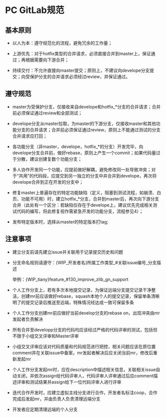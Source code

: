 # PC GitLab规范

## 基本原则

+ 以人为本：遵守规范化的流程，避免冗余的工作量；

+ 上游优先：对于hotfix类型的合并请求，必须直接合并到master上，保证通过；再根据需要向下游合并；

+ 持续交付：不允许直接向master提交；原则上，不建议向develope分支提交；向受保护分支的合并请求必须经过review，并保证通过。

## 遵守规范

+ master为受保护分支，仅接收来自develope和hotfix_*分支的合并请求；合并前必须保证通过review和全部测试；

+ develope分支从master拉取，为master的下游分支，仅接收master和其他功能分支的合并请求；合并前必须保证通过review，原则上不能通过测试的分支合并请求应打回；

+ 各功能分支（非master，develope，hotfix_*的分支）开发完毕，向develope分支合并前，做好rebase，原则上产生一个commit；如果代码量过于分散，建议创建复数个功能分支；

+ 多人协作开发同一个功能，应提前做好解耦，避免修改同一处导致冲突；对于“共用”的代码段，应提交到另一独立的分支中并合并到develope，再次将develope合并到正在开发的分支中；

+ 修复master上普遍存在的特定功能缺陷（定义，阻塞到测试流程，如崩溃、白页、功能不可用）时，建立hotfix_*分支，合并到master后，再次向下游分支合并（此处有一个区分：若缺陷仅存在于develope上，建议优先完成相关测试代码的编写，将此修复视作需紧急开发的功能分支，流程参见4）；

+ 发布特定版本时，选择从master的特定版本打tag;

## 注意事项

+ 建立分支前请先建立issue并关联用于记录提交历史和问题

+ 分支命名规则请遵守：{WIP_开发者名}所属工作类型_#关联issue编号_分支描述
  
  举例：{WIP_tiany}feature_#130_improve_zlib_gn_support

+ 个人工作分支上，若有多次本地提交记录，为保证远端分支提交记录干净整洁，创建mr前应该做好rebase，squash本地个人的提交记录，保留单条清晰明了的提交记录后推送至远端，特殊情况经达成一致可保留多条

+ 个人工作分支创建mr前应做好当前develop分支的rebase on，出现冲突由mr发起者负责解决

+ 所有合并至developp分支的代码均应该经过严格的代码评审的测试，包括但不限于小组交叉评审和Master评审

+ 小组交叉评审应该对代码质量和代码规范进行把控，相关问题应该在原位置comment并在关联issue中备案，mr发起者解决后应关闭当前mr，修改后重新发起mr

+ 个人工作分支发起mr时，应在description中描述相关信息，关联相关issue自动关闭，并依次assign给代码评审人，代码评审人评审通过后应comment描述评审和测试结果并assign给下一位代码评审人进行评审

+ 迭代合作开发时，应建立虚拟主线分支进行合作，开发者名标注coop，合作完成后发起mr，并由负责人负责清理远端分支

+ 开发者应定期清理远端的个人分支
